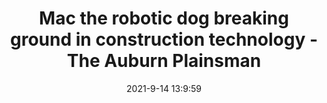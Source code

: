 ---
"title": "Mac the robotic dog breaking ground in construction technology - The Auburn Plainsman"
"date": "2021-9-14 13:9:59"
"feed_name": "GOOGLENEWS"
"feed_website": "https://news.google.com/rss/search?q=oil%26gas%7Cdrilling%7Cmining%7Cconstruction%7Cindustrial&hl=en-US&gl=US&ceid=US:en"
"feed_rss": "https://news.google.com/rss/search?q=oil%26gas%7Cdrilling%7Cmining%7Cconstruction%7Cindustrial&hl=en-US&gl=US&ceid=US:en"
"link": "https://www.theplainsman.com/article/2021/09/mac-the-robotic-dog-breaking-ground-in-construction-technology"
"file": "_posts/2021-1-1-ad1d9cbffa23ad49a1ac9a213928bb9f29bf32b1.md"
"accident": "0"
"drilling": "0"
---